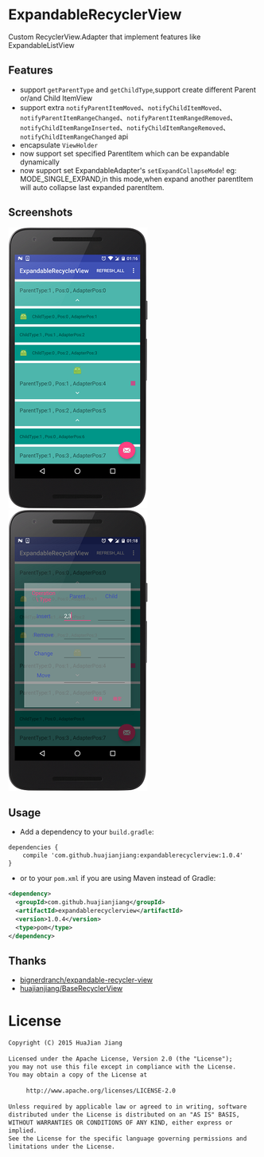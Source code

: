 # ExpandableRecyclerView
Custom RecyclerView.Adapter that implement features like ExpandableListView

## Features

* support `getParentType` and `getChildType`,support create different Parent or/and Child ItemView
* support extra `notifyParentItemMoved`、`notifyChildItemMoved`、`notifyParentItemRangeChanged`、`notifyParentItemRangedRemoved`、`notifyChildItemRangeInserted`、`notifyChildItemRangeRemoved`、`notifyChildItemRangeChanged` api
* encapsulate `ViewHolder`
* now support set specified ParentItem which can be expandable dynamically
* now support set ExpandableAdapter's `setExpandCollapseMode`! eg: MODE_SINGLE_EXPAND,in this mode,when expand another parentItem will auto collapse last expanded parentItem.

## Screenshots

![Demo](/screenshots/screenshot_4.png)
![Demo](/screenshots/screenshot_5.png)

## Usage
* Add a dependency to your `build.gradle`:

```grooey
dependencies {
    compile 'com.github.huajianjiang:expandablerecyclerview:1.0.4'
}
```

* or to your `pom.xml` if you are using Maven instead of Gradle:

```XML
<dependency>
  <groupId>com.github.huajianjiang</groupId>
  <artifactId>expandablerecyclerview</artifactId>
  <version>1.0.4</version>
  <type>pom</type>
</dependency>
```

## Thanks

* [bignerdranch/expandable-recycler-view](https://github.com/bignerdranch/expandable-recycler-view)
* [huajianjiang/BaseRecyclerView](https://github.com/huajianjiang/BaseRecyclerView)

License
=======

    Copyright (C) 2015 HuaJian Jiang

    Licensed under the Apache License, Version 2.0 (the "License");
    you may not use this file except in compliance with the License.
    You may obtain a copy of the License at

         http://www.apache.org/licenses/LICENSE-2.0

    Unless required by applicable law or agreed to in writing, software
    distributed under the License is distributed on an "AS IS" BASIS,
    WITHOUT WARRANTIES OR CONDITIONS OF ANY KIND, either express or implied.
    See the License for the specific language governing permissions and
    limitations under the License.
